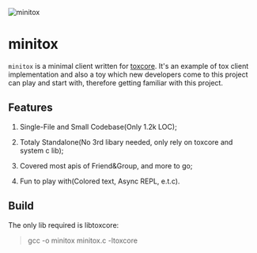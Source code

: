 ![minitox](https://raw.github.com/hqwrong/minitox/master/minitox.jpeg "minitox")

# minitox

`minitox` is a minimal client written for [toxcore](https://github.com/TokTok/c-toxcore).  It's an example of tox client implementation and also a toy which new developers come to this project can play and start with, therefore getting familiar with this project.

## Features

1. Single-File and Small Codebase(Only 1.2k LOC);

2. Totaly Standalone(No 3rd libary needed, only rely on toxcore and system c lib);

3. Covered most apis of Friend&Group, and more to go;

4. Fun to play with(Colored text, Async REPL, e.t.c).

## Build

The only lib required is libtoxcore:

> gcc -o minitox minitox.c -ltoxcore
